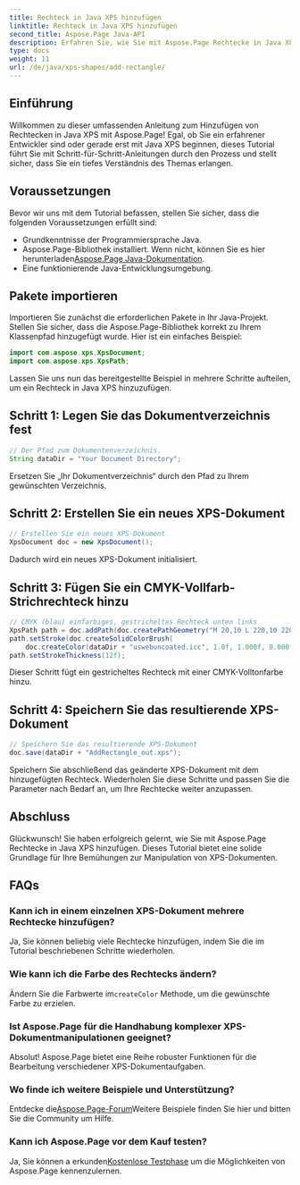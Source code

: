 ```yaml
---
title: Rechteck in Java XPS hinzufügen
linktitle: Rechteck in Java XPS hinzufügen
second_title: Aspose.Page Java-API
description: Erfahren Sie, wie Sie mit Aspose.Page Rechtecke in Java XPS hinzufügen. Befolgen Sie unsere Schritt-für-Schritt-Anleitung für eine reibungslose Dokumentenbearbeitung. #JavaXPS #AsposePage
type: docs
weight: 11
url: /de/java/xps-shapes/add-rectangle/
---
```

## Einführung
Willkommen zu dieser umfassenden Anleitung zum Hinzufügen von Rechtecken in Java XPS mit Aspose.Page! Egal, ob Sie ein erfahrener Entwickler sind oder gerade erst mit Java XPS beginnen, dieses Tutorial führt Sie mit Schritt-für-Schritt-Anleitungen durch den Prozess und stellt sicher, dass Sie ein tiefes Verständnis des Themas erlangen.
## Voraussetzungen
Bevor wir uns mit dem Tutorial befassen, stellen Sie sicher, dass die folgenden Voraussetzungen erfüllt sind:
- Grundkenntnisse der Programmiersprache Java.
-  Aspose.Page-Bibliothek installiert. Wenn nicht, können Sie es hier herunterladen[Aspose.Page Java-Dokumentation](https://reference.aspose.com/page/java/).
- Eine funktionierende Java-Entwicklungsumgebung.
## Pakete importieren
Importieren Sie zunächst die erforderlichen Pakete in Ihr Java-Projekt. Stellen Sie sicher, dass die Aspose.Page-Bibliothek korrekt zu Ihrem Klassenpfad hinzugefügt wurde. Hier ist ein einfaches Beispiel:
```java
import com.aspose.xps.XpsDocument;
import com.aspose.xps.XpsPath;
```
Lassen Sie uns nun das bereitgestellte Beispiel in mehrere Schritte aufteilen, um ein Rechteck in Java XPS hinzuzufügen.
## Schritt 1: Legen Sie das Dokumentverzeichnis fest
```java
// Der Pfad zum Dokumentenverzeichnis.
String dataDir = "Your Document Directory";
```
Ersetzen Sie „Ihr Dokumentverzeichnis“ durch den Pfad zu Ihrem gewünschten Verzeichnis.
## Schritt 2: Erstellen Sie ein neues XPS-Dokument
```java
// Erstellen Sie ein neues XPS-Dokument
XpsDocument doc = new XpsDocument();
```
Dadurch wird ein neues XPS-Dokument initialisiert.
## Schritt 3: Fügen Sie ein CMYK-Vollfarb-Strichrechteck hinzu
```java
// CMYK (blau) einfarbiges, gestricheltes Rechteck unten links
XpsPath path = doc.addPath(doc.createPathGeometry("M 20,10 L 220,10 220,100 20,100 Z"));
path.setStroke(doc.createSolidColorBrush(
    doc.createColor(dataDir + "uswebuncoated.icc", 1.0f, 1.000f, 0.000f, 0.000f, 0.000f)));
path.setStrokeThickness(12f);
```
Dieser Schritt fügt ein gestricheltes Rechteck mit einer CMYK-Volltonfarbe hinzu.
## Schritt 4: Speichern Sie das resultierende XPS-Dokument
```java
// Speichern Sie das resultierende XPS-Dokument
doc.save(dataDir + "AddRectangle_out.xps");
```
Speichern Sie abschließend das geänderte XPS-Dokument mit dem hinzugefügten Rechteck.
Wiederholen Sie diese Schritte und passen Sie die Parameter nach Bedarf an, um Ihre Rechtecke weiter anzupassen.
## Abschluss
Glückwunsch! Sie haben erfolgreich gelernt, wie Sie mit Aspose.Page Rechtecke in Java XPS hinzufügen. Dieses Tutorial bietet eine solide Grundlage für Ihre Bemühungen zur Manipulation von XPS-Dokumenten.
## FAQs
### Kann ich in einem einzelnen XPS-Dokument mehrere Rechtecke hinzufügen?
Ja, Sie können beliebig viele Rechtecke hinzufügen, indem Sie die im Tutorial beschriebenen Schritte wiederholen.
### Wie kann ich die Farbe des Rechtecks ändern?
 Ändern Sie die Farbwerte im`createColor` Methode, um die gewünschte Farbe zu erzielen.
### Ist Aspose.Page für die Handhabung komplexer XPS-Dokumentmanipulationen geeignet?
Absolut! Aspose.Page bietet eine Reihe robuster Funktionen für die Bearbeitung verschiedener XPS-Dokumentaufgaben.
### Wo finde ich weitere Beispiele und Unterstützung?
 Entdecke die[Aspose.Page-Forum](https://forum.aspose.com/c/page/39)Weitere Beispiele finden Sie hier und bitten Sie die Community um Hilfe.
### Kann ich Aspose.Page vor dem Kauf testen?
 Ja, Sie können a erkunden[Kostenlose Testphase](https://releases.aspose.com/) um die Möglichkeiten von Aspose.Page kennenzulernen.